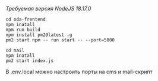 *Требуемая версия NodeJS 18.17.0*

```
cd oda-frentend
npm inatall
npm run build
npm install pm2@latest -g
pm2 start npm -- run start -- --port=5000

cd mail
npm inatall
pm2 start index.js
```

В .env.local можно настроить порты на cms и mail-скрипт